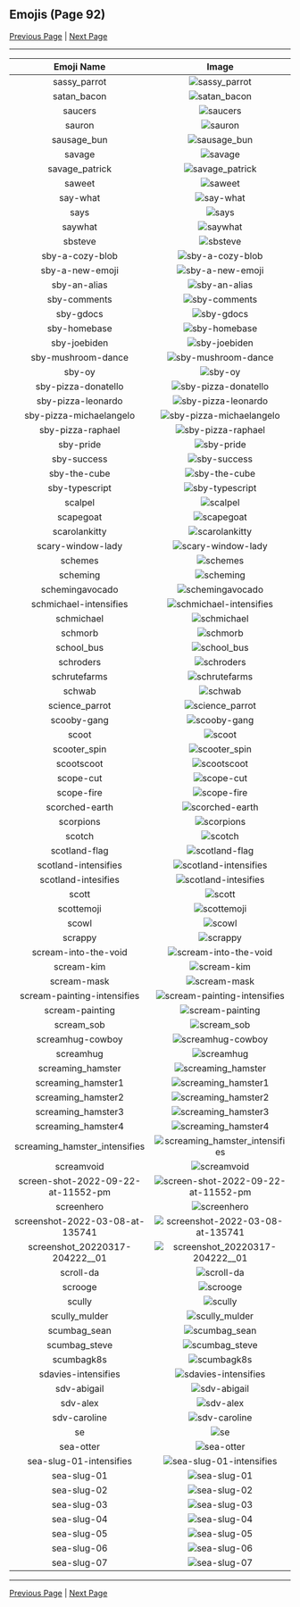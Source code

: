 
## Emojis (Page 92)

[Previous Page](/docs/hc/page-s-0091.md)
  | [Next Page](/docs/hc/page-s-0093.md)

<hr />

|Emoji Name|Image|
| :-: | :-: |
|sassy_parrot| ![sassy_parrot](/emojis/hc/sassy_parrot.gif)|
|satan_bacon| ![satan_bacon](/emojis/hc/satan_bacon.png)|
|saucers| ![saucers](/emojis/hc/saucers.png)|
|sauron| ![sauron](/emojis/hc/sauron.jpg)|
|sausage_bun| ![sausage_bun](/emojis/hc/sausage_bun.png)|
|savage| ![savage](/emojis/hc/savage.jpg)|
|savage_patrick| ![savage_patrick](/emojis/hc/savage_patrick.jpg)|
|saweet| ![saweet](/emojis/hc/saweet.png)|
|say-what| ![say-what](/emojis/hc/say-what.png)|
|says| ![says](/emojis/hc/says.gif)|
|saywhat| ![saywhat](/emojis/hc/saywhat.png)|
|sbsteve| ![sbsteve](/emojis/hc/sbsteve.png)|
|sby-a-cozy-blob| ![sby-a-cozy-blob](/emojis/hc/sby-a-cozy-blob.png)|
|sby-a-new-emoji| ![sby-a-new-emoji](/emojis/hc/sby-a-new-emoji.gif)|
|sby-an-alias| ![sby-an-alias](/emojis/hc/sby-an-alias.gif)|
|sby-comments| ![sby-comments](/emojis/hc/sby-comments.gif)|
|sby-gdocs| ![sby-gdocs](/emojis/hc/sby-gdocs.png)|
|sby-homebase| ![sby-homebase](/emojis/hc/sby-homebase.png)|
|sby-joebiden| ![sby-joebiden](/emojis/hc/sby-joebiden.png)|
|sby-mushroom-dance| ![sby-mushroom-dance](/emojis/hc/sby-mushroom-dance.gif)|
|sby-oy| ![sby-oy](/emojis/hc/sby-oy.png)|
|sby-pizza-donatello| ![sby-pizza-donatello](/emojis/hc/sby-pizza-donatello.png)|
|sby-pizza-leonardo| ![sby-pizza-leonardo](/emojis/hc/sby-pizza-leonardo.png)|
|sby-pizza-michaelangelo| ![sby-pizza-michaelangelo](/emojis/hc/sby-pizza-michaelangelo.png)|
|sby-pizza-raphael| ![sby-pizza-raphael](/emojis/hc/sby-pizza-raphael.png)|
|sby-pride| ![sby-pride](/emojis/hc/sby-pride.png)|
|sby-success| ![sby-success](/emojis/hc/sby-success.gif)|
|sby-the-cube| ![sby-the-cube](/emojis/hc/sby-the-cube.png)|
|sby-typescript| ![sby-typescript](/emojis/hc/sby-typescript.png)|
|scalpel| ![scalpel](/emojis/hc/scalpel.png)|
|scapegoat| ![scapegoat](/emojis/hc/scapegoat.png)|
|scarolankitty| ![scarolankitty](/emojis/hc/scarolankitty.png)|
|scary-window-lady| ![scary-window-lady](/emojis/hc/scary-window-lady.jpg)|
|schemes| ![schemes](/emojis/hc/schemes.png)|
|scheming| ![scheming](/emojis/hc/scheming.jpg)|
|schemingavocado| ![schemingavocado](/emojis/hc/schemingavocado.jpg)|
|schmichael-intensifies| ![schmichael-intensifies](/emojis/hc/schmichael-intensifies.gif)|
|schmichael| ![schmichael](/emojis/hc/schmichael.png)|
|schmorb| ![schmorb](/emojis/hc/schmorb.png)|
|school_bus| ![school_bus](/emojis/hc/school_bus.png)|
|schroders| ![schroders](/emojis/hc/schroders.png)|
|schrutefarms| ![schrutefarms](/emojis/hc/schrutefarms.png)|
|schwab| ![schwab](/emojis/hc/schwab.jpg)|
|science_parrot| ![science_parrot](/emojis/hc/science_parrot.gif)|
|scooby-gang| ![scooby-gang](/emojis/hc/scooby-gang.jpg)|
|scoot| ![scoot](/emojis/hc/scoot.png)|
|scooter_spin| ![scooter_spin](/emojis/hc/scooter_spin.gif)|
|scootscoot| ![scootscoot](/emojis/hc/scootscoot.png)|
|scope-cut| ![scope-cut](/emojis/hc/scope-cut.png)|
|scope-fire| ![scope-fire](/emojis/hc/scope-fire.png)|
|scorched-earth| ![scorched-earth](/emojis/hc/scorched-earth.jpg)|
|scorpions| ![scorpions](/emojis/hc/scorpions.png)|
|scotch| ![scotch](/emojis/hc/scotch.png)|
|scotland-flag| ![scotland-flag](/emojis/hc/scotland-flag.png)|
|scotland-intensifies| ![scotland-intensifies](/emojis/hc/scotland-intensifies.gif)|
|scotland-intesifies| ![scotland-intesifies](/emojis/hc/scotland-intesifies.gif)|
|scott| ![scott](/emojis/hc/scott.png)|
|scottemoji| ![scottemoji](/emojis/hc/scottemoji.jpg)|
|scowl| ![scowl](/emojis/hc/scowl.jpg)|
|scrappy| ![scrappy](/emojis/hc/scrappy.png)|
|scream-into-the-void| ![scream-into-the-void](/emojis/hc/scream-into-the-void.gif)|
|scream-kim| ![scream-kim](/emojis/hc/scream-kim.jpg)|
|scream-mask| ![scream-mask](/emojis/hc/scream-mask.png)|
|scream-painting-intensifies| ![scream-painting-intensifies](/emojis/hc/scream-painting-intensifies.gif)|
|scream-painting| ![scream-painting](/emojis/hc/scream-painting.png)|
|scream_sob| ![scream_sob](/emojis/hc/scream_sob.png)|
|screamhug-cowboy| ![screamhug-cowboy](/emojis/hc/screamhug-cowboy.png)|
|screamhug| ![screamhug](/emojis/hc/screamhug.png)|
|screaming_hamster| ![screaming_hamster](/emojis/hc/screaming_hamster.png)|
|screaming_hamster1| ![screaming_hamster1](/emojis/hc/screaming_hamster1.png)|
|screaming_hamster2| ![screaming_hamster2](/emojis/hc/screaming_hamster2.png)|
|screaming_hamster3| ![screaming_hamster3](/emojis/hc/screaming_hamster3.png)|
|screaming_hamster4| ![screaming_hamster4](/emojis/hc/screaming_hamster4.png)|
|screaming_hamster_intensifies| ![screaming_hamster_intensifies](/emojis/hc/screaming_hamster_intensifies.gif)|
|screamvoid| ![screamvoid](/emojis/hc/screamvoid.png)|
|screen-shot-2022-09-22-at-11552-pm| ![screen-shot-2022-09-22-at-11552-pm](/emojis/hc/screen-shot-2022-09-22-at-11552-pm.png)|
|screenhero| ![screenhero](/emojis/hc/screenhero.png)|
|screenshot-2022-03-08-at-135741| ![screenshot-2022-03-08-at-135741](/emojis/hc/screenshot-2022-03-08-at-135741.png)|
|screenshot_20220317-204222__01| ![screenshot_20220317-204222__01](/emojis/hc/screenshot_20220317-204222__01.jpg)|
|scroll-da| ![scroll-da](/emojis/hc/scroll-da.png)|
|scrooge| ![scrooge](/emojis/hc/scrooge.png)|
|scully| ![scully](/emojis/hc/scully.jpg)|
|scully_mulder| ![scully_mulder](/emojis/hc/scully_mulder.jpg)|
|scumbag_sean| ![scumbag_sean](/emojis/hc/scumbag_sean.png)|
|scumbag_steve| ![scumbag_steve](/emojis/hc/scumbag_steve.png)|
|scumbagk8s| ![scumbagk8s](/emojis/hc/scumbagk8s.png)|
|sdavies-intensifies| ![sdavies-intensifies](/emojis/hc/sdavies-intensifies.gif)|
|sdv-abigail| ![sdv-abigail](/emojis/hc/sdv-abigail.png)|
|sdv-alex| ![sdv-alex](/emojis/hc/sdv-alex.png)|
|sdv-caroline| ![sdv-caroline](/emojis/hc/sdv-caroline.png)|
|se| ![se](/emojis/hc/se.png)|
|sea-otter| ![sea-otter](/emojis/hc/sea-otter.png)|
|sea-slug-01-intensifies| ![sea-slug-01-intensifies](/emojis/hc/sea-slug-01-intensifies.gif)|
|sea-slug-01| ![sea-slug-01](/emojis/hc/sea-slug-01.png)|
|sea-slug-02| ![sea-slug-02](/emojis/hc/sea-slug-02.png)|
|sea-slug-03| ![sea-slug-03](/emojis/hc/sea-slug-03.png)|
|sea-slug-04| ![sea-slug-04](/emojis/hc/sea-slug-04.png)|
|sea-slug-05| ![sea-slug-05](/emojis/hc/sea-slug-05.png)|
|sea-slug-06| ![sea-slug-06](/emojis/hc/sea-slug-06.png)|
|sea-slug-07| ![sea-slug-07](/emojis/hc/sea-slug-07.png)|

<hr/>

[Previous Page](/docs/hc/page-s-0091.md)
  | [Next Page](/docs/hc/page-s-0093.md)